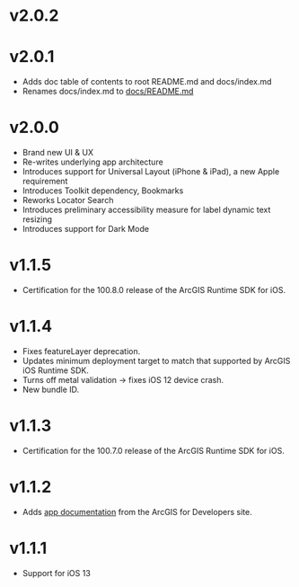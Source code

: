 # v2.0.2



# v2.0.1

- Adds doc table of contents to root README.md and docs/index.md
- Renames docs/index.md to [docs/README.md](/docs/README.md)

# v2.0.0

* Brand new UI & UX
* Re-writes underlying app architecture
* Introduces support for Universal Layout (iPhone & iPad), a new Apple requirement
* Introduces Toolkit dependency, Bookmarks
* Reworks Locator Search
* Introduces preliminary accessibility measure for label dynamic text resizing
* Introduces support for Dark Mode

# v1.1.5

* Certification for the 100.8.0 release of the ArcGIS Runtime SDK for iOS.

# v1.1.4

* Fixes featureLayer deprecation.
* Updates minimum deployment target to match that supported by ArcGIS iOS Runtime SDK.
* Turns off metal validation -> fixes iOS 12 device crash.
* New bundle ID.

# v1.1.3

* Certification for the 100.7.0 release of the ArcGIS Runtime SDK for iOS.

# v1.1.2

* Adds [app documentation](/docs/README.md) from the ArcGIS for Developers site.

# v1.1.1

* Support for iOS 13
